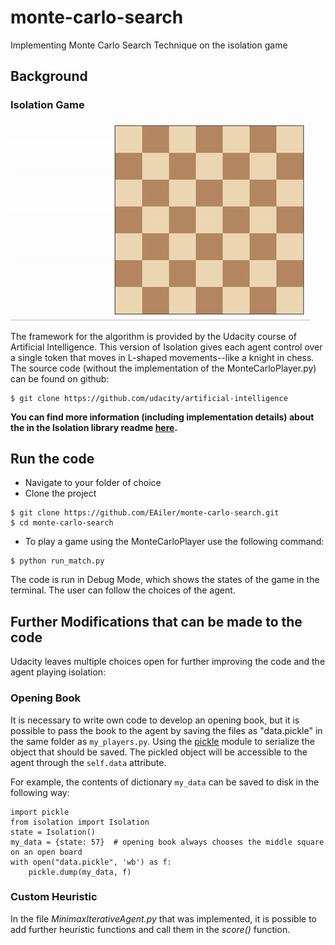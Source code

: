 # monte-carlo-search
Implementing Monte Carlo Search Technique on the isolation game

## Background

### Isolation Game   
![Example game of isolation on a square board](viz.gif)

The framework for the algorithm is provided by the Udacity course of Artificial Intelligence. This version of Isolation gives each agent control over a single token that moves in L-shaped movements--like a knight in chess.
The source code (without the implementation of the MonteCarloPlayer.py) can be found on github:
```
$ git clone https://github.com/udacity/artificial-intelligence
```

**You can find more information (including implementation details) about the in the Isolation library readme [here](/isolation/README.md).**


## Run the code

- Navigate to your folder of choice
- Clone the project 
```
$ git clone https://github.com/EAiler/monte-carlo-search.git
$ cd monte-carlo-search
```
- To play a game using the MonteCarloPlayer use the following command:
```
$ python run_match.py
```
The code is run in Debug Mode, which shows the states of the game in the terminal. The user can follow the choices of the agent.

## Further Modifications that can be made to the code
Udacity leaves multiple choices open for further improving the code and the agent playing isolation:

### Opening Book
It is necessary to write own code to develop an opening book, but it is possible to pass the book to the agent by saving the files as "data.pickle" in the same folder as `my_players.py`. Using the [pickle](https://docs.python.org/3/library/pickle.html) module to serialize the object that should be saved. The pickled object will be accessible to the agent through the `self.data` attribute.

For example, the contents of dictionary `my_data` can be saved to disk in the following way:
```
import pickle
from isolation import Isolation
state = Isolation()
my_data = {state: 57}  # opening book always chooses the middle square on an open board
with open("data.pickle", 'wb') as f:
    pickle.dump(my_data, f)
```

### Custom Heuristic
In the file _MinimaxIterativeAgent.py_ that was implemented, it is possible to add further heuristic functions and call them in the _score()_ function.



